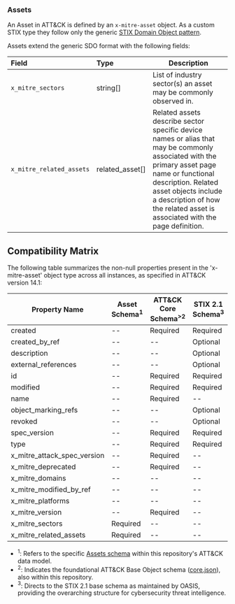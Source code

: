 ### Assets

An Asset in ATT&CK is defined by an `x-mitre-asset` object. As a custom STIX type they follow only the generic [STIX Domain Object pattern](https://docs.oasis-open.org/cti/stix/v2.0/csprd01/part2-stix-objects/stix-v2.0-csprd01-part2-stix-objects.html#_Toc476230920).

Assets extend the generic SDO format with the following fields:

| Field                    | Type            | Description                                                                                                                                                                                                                                                            |
| :----------------------- | :-------------- | ---------------------------------------------------------------------------------------------------------------------------------------------------------------------------------------------------------------------------------------------------------------------- |
| `x_mitre_sectors`        | string[]        | List of industry sector(s) an asset may be commonly observed in.                                                                                                                                                                                                       |
| `x_mitre_related_assets` | related_asset[] | Related assets describe sector specific device names or alias that may be commonly associated with the primary asset page name or functional description. Related asset objects include a description of how the related asset is associated with the page definition. |


## Compatibility Matrix

The following table summarizes the non-null properties present in the 'x-mitre-asset' object type across all instances, as specified in ATT&CK version 14.1:

| Property Name               | Asset Schema<sup>1</sup> | ATT&CK Core Schema<sup>>2</sup> | STIX 2.1 Schema<sup>3</sup> |
| --------------------------- | ------------------------ | ------------------------------- | --------------------------- |
| created                     | --                       | Required                        | Required                    |
| created_by_ref              | --                       | --                              | Optional                    |
| description                 | --                       | --                              | Optional                    |
| external_references         | --                       | --                              | Optional                    |
| id                          | --                       | Required                        | Required                    |
| modified                    | --                       | Required                        | Required                    |
| name                        | --                       | Required                        | --                          |
| object_marking_refs         | --                       | --                              | Optional                    |
| revoked                     | --                       | --                              | Optional                    |
| spec_version                | --                       | Required                        | Required                    |
| type                        | --                       | Required                        | Required                    |
| x_mitre_attack_spec_version | --                       | Required                        | --                          |
| x_mitre_deprecated          | --                       | Required                        | --                          |
| x_mitre_domains             | --                       | --                              | --                          |
| x_mitre_modified_by_ref     | --                       | --                              | --                          |
| x_mitre_platforms           | --                       | --                              | --                          |
| x_mitre_version             | --                       | Required                        | --                          |
| x_mitre_sectors             | Required                 | --                              | --                          |
| x_mitre_related_assets      | Required                 | --                              | --                          |

* $^1$: Refers to the specific [Assets schema](asset.json) within this repository's ATT&CK data model.
* $^2$: Indicates the foundational ATT&CK Base Object schema ([core.json](../../common/core.json)), also within this repository.
* $^3$: Directs to the STIX 2.1 base schema as maintained by OASIS, providing the overarching structure for cybersecurity threat intelligence.